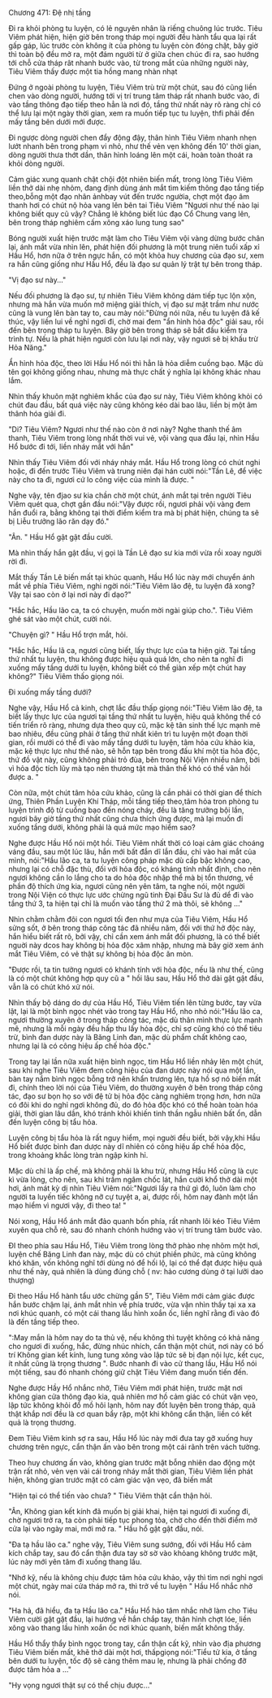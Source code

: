 




Chương 471: Đệ nhị tầng


Đi ra khỏi phòng tu luyện, có lẻ nguyên nhân là riếng chuông lúc trước. Tiêu Viêm phát hiện, hiện giờ bên trong tháp mọi người đều hành tẩu qua lại rất gấp gáp, lúc trước còn không ít của phòng tu luyện còn đóng chặt, bây giờ thì toàn bộ đều mở ra, một đám người từ ở giữa chen chúc đi ra, sao hướng tới chỗ cửa tháp rât nhanh bước vào, từ trong mắt của những người này, Tiêu Viêm thấy được một tia hồng mang nhàn nhạt

Đứng ở ngoài phòng tu luyện, Tiêu Viêm trù trừ một chút, sau đó cũng liền chen vào dòng người, hướng tới vị trí trung tâm tháp rất nhanh bước vào, đi vào tầng thông đạo tiếp theo hẳn là nơi đó, tầng thứ nhất này rõ ràng chỉ có thể lưu lại một ngày thời gian, xem ra muốn tiếp tục tu luyện, thfi phải đến mấy tầng bên dưới mới được.

Đi ngược dòng người chen đẩy động đậy, thân hình Tiêu Viêm nhanh nhẹn lướt nhanh bên trong phạm vi nhỏ, như thế vẻn vẹn không đến 10' thời gian, dòng người thưa thớt dần, thân hình loáng lên một cái, hoàn toàn thoát ra khỏi dòng người.

Cảm giác xung quanh chật chội đột nhiên biến mất, trong lòng Tiêu Viêm liền thở dài nhẹ nhỏm, đang định dùng ánh mắt tìm kiếm thông đạo tầng tiếp theo,bỗng một đạo nhân ảnhbay vút đến trước ngườia, chợt một đạo âm thanh hơi có chút nộ hỏa vang lên bên tai Tiêu Viêm "Ngươi như thế nào lại không biết quy cũ vậy? Chẳng lẽ không biết lúc đạo Cổ Chung vang lên, bên trong tháp nghiêm cấm xông xáo lung tung sao"

Bóng người xuất hiện trước mặt làm cho Tiêu Viêm vội vàng dừng bước chân lại, ánh mắt vừa nhìn lên, phát hiện đối phương là một trung niên tuổi xấp xỉ Hầu Hổ, hơn nữa ở trên ngực hắn, có một khỏa huy chương của đạo sư, xem ra hắn cũng giống như Hầu Hổ, đều là đạo sư quản lý trật tự bên trong tháp.

"Vị đạo sư này..."

Nếu đối phương là đạo sư, tự nhiên Tiêu Viêm không dám tiếp tục lộn xộn, nhưng mà hắn vừa muốn mở miệng giải thích, vị đạo sư mặt trầm như nước cũng là vung lên bàn tay to, cau mày nói:"Đừng nói nữa, nếu tu luyện đã kế thúc, vậy liền lui về nghỉ ngơi đi, chờ mai đem "ẩn hình hỏa độc" giải sau, rồi đến bên trong tháp tu luyện. Bây giờ bên trong tháp sẽ bắt đầu kiểm tra trình tự. Nếu là phát hiện ngươi còn lưu lại nơi này, vậy ngươi sẽ bị khấu trừ Hỏa Năng."

Ẩn hình hỏa độc, theo lời Hầu Hổ nói thì hẳn là hỏa diễm cuồng bạo. Mặc dù tên gọi không giống nhau, nhưng mà thực chất ý nghĩa lại không khác nhau lắm.

Nhìn thấy khuôn mặt nghiêm khắc của đạo sư này, Tiêu Viêm không khỏi có chút đau đầu, bất quá việc này cũng không kéo dài bao lâu, liền bị một âm thânh hóa giải đi.

"Di? Tiêu Viêm? Ngươi như thế nào còn ở nơi này? Nghe thanh thế âm thanh, Tiêu Viêm trong lòng nhất thời vui vẻ, vội vàng qua đầu lại, nhìn Hầu Hổ bước đi tới, liền nháy mắt với hắn"

Nhìn thấy Tiêu Viêm đối với nháy nháy mắt. Hầu Hổ trong lòng có chút nghi hoặc, đi đến trước Tiêu Viêm và trung niên đại hán cười nói:"Tần Lê, để việc này cho ta đi, ngươi cứ lo công việc của mình là được. "

Nghe vậy, tên đjao sư kia chần chờ một chút, ánh mắt tại trên người Tiêu Viêm quét qua, chợt gần đầu nói:"Vậy được rồi, ngươi phải vội vàng đem hắn đuổi ra, bằng không tại thời điểm kiểm tra mà bị phát hiện, chúng ta sẽ bị Liễu trưởng lão răn dạy đó."

"Ân. " Hầu Hổ gật gật đầu cười.

Mà nhìn thấy hắn gật đầu, vị gọi là Tần Lê đạo sư kia mới vừa rồi xoay người rời đi.

Mắt thấy Tần Lê biến mất tại khúc quanh, Hầu Hổ lúc này mới chuyển ánh mắt về phía Tiêu Viêm, nghi ngời nói:"Tiêu Viêm lão đệ, tu luyện đã xong? Vậy tại sao còn ở lại nơi này đi dạo?"

"Hắc hắc, Hầu lão ca, ta có chuyện, muốn mời ngài giúp cho.". Tiêu Viêm ghé sát vào một chút, cười nói.

"Chuyện gì? " Hầu Hổ trợn mắt, hỏi.

"Hắc hắc, Hầu lã ca, ngươi cũng biết, lấy thực lực của ta hiện giờ. Tại tầng thứ nhất tu luyện, thu không được hiệu quả quá lớn, cho nên ta nghĩ đi xuống mấy tầng dưới tu luyện, không biết có thể giàn xếp một chút hay không?" Tiêu Viêm thấo giọng nói.

Đi xuống mấy tầng dưới?

Nghe vậy, Hầu Hổ cả kinh, chợt lắc đầu thấp giọng nói:"Tiêu Viêm lão đệ, ta biết lấy thực lực của ngươi tại tầng thứ nhất tu luyện, hiệu quả không thể có tiến triển rõ ràng, nhưng dựa theo quy cũ, mặc kệ tân sinh thế lực mạnh mẽ bao nhiêu, đều cũng phải ở tầng thứ nhất kiên trì tu luyện một đoạn thời gian, rồi mưới có thể đi vào mấy tầng dưới tu luyện, tâm hỏa cứu khảo kia, mặc kệ thực lực như thế nào, sẽ hỗn tạp bên trong đấu khí một tia hỏa độc, thứ đồ vật này, cũng không phải trỏ đùa, bên trong Nội Viện nhiều năm, bởi vì hỏa độc tích lũy mà tạo nên thương tật mà thân thể khó có thể vãn hồi được a. "

Còn nữa, một chút tâm hỏa cứu khảo, cũng là cần phải có thời gian để thích ứng, Thiên Phần Luyện Khí Tháp, mỗi tầng tiếp theo,tâm hỏa tron phòng tu luyện trình độ từ cuồng bạo đến nóng cháy, đều là tăng trưởng bội lần, ngươi bây giờ tầng thứ nhất cũng chưa thích ứng được, mà lại muốn đi xuống tầng dưới, không phải là quá mức mạo hiểm sao?

Nghe được Hầu Hổ nói một hồi. Tiêu Viêm nhất thời có loại cảm giác choáng váng đầu, sau một lúc lâu, hắn mới bất đắn dĩ lắn đầu, chỉ vào hai mắt của mình, nói:"Hầu lão ca, ta tu luyện công pháp mặc dù cấp bậc không cao, nhưng lại có chỗ đặc thù, đối với hỏa độc, có kháng tính nhất định, cho nên ngươi không cần lo lắng cho ta do hỏa độc nhập thể mà bị tổn thương, về phần độ thích ứng kia, ngươi cũng nên yên tâm, ta nghe nói, một người trong Nội Viện có thực lực ước chừng ngũ tinh Đại Đấu Sư là đủ dể đi vào tầng thứ 3, ta hiện tại chỉ là muốn vào tầng thứ 2 mà thôi, sẽ không …"

Nhìn chằm chằm đôi con ngươi tối đen như mựa của Tiêu Viêm, Hầu Hổ sửng sốt, ở bên trong tháp công tác đã nhiều năm, đối với thứ hở độc này, hắn hiểu biết rất rõ, bởi vậy, chỉ cần xem ánh mắt đối phương, là có thể biết nguời này dcos hay không bị hỏa độc xâm nhập, nhưng mà bây giờ xem ánh mắt Tiêu Viêm, có vẻ thật sự không bị hỏa độc ăn mòn.

"Được rồi, ta tin tưởng ngươi có khánh tính với hỏa độc, nếu là như thế, cũng là có một chút không hợp quy cũ a " hồi lâu sau, Hầu Hổ thở dài gật gật đầu, vẫn là có chút khó xử nói.

Nhìn thấy bộ dáng do dự của Hầu Hổ, Tiêu Viêm tiến lên từng bước, tay vừa lật, lại là một bình ngọc nhét vào trong tay Hầu Hổ, nho nhỏ nói:"Hầu lão ca, ngươi thường xuyên ở trong tháp công tác, mặc dù thân mình thực lực mạnh mẽ, nhưng là mỗi ngày đều hấp thu lấy hỏa độc, chỉ sợ cũng khó có thể tiêu trừ, bình đan dược này là Băng Linh đan, mặc dù phẩm chất không cao, nhưng lại là có công hiệu ấp chế hỏa độc."

Trong tay lại lần nữa xuất hiện bình ngọc, tim Hầu Hổ liền nhảy lên một chút, sau khi nghe Tiêu Viêm đem công hiệu của đan dược này nói qua một lần, bàn tay nắm bình ngọc bỗng trở nên khẩn trương lên, tựa hồ sợ nó biến mất đi, chính theo lời nói của Tiêu Viêm, do thường xuyên ở bên trong tháp công tác, đạo sư bọn họ so với đệ tử bị hỏa độc càng nghiêm trọng hơn, hơn nữa có đôi khi do nghỉ ngơi không đủ, do đó hỏa độc khó có thể hoàn toàn hóa giải, thời gian lâu dần, khó tránh khỏi khiến tinh thần ngẫu nhiên bất ổn, dẫn đến luyện công bị tẩu hỏa.

Luyện công bị tẩu hỏa là rất nguy hiểm, mọi nguời đều biết, bởi vậy,khi Hầu Hổ biết được bình đan dược này dĩ nhiên có công hiệu ấp chế hỏa độc, trong khoảng khắc lòng tràn ngập kinh hỉ.

Mặc dù chỉ là ấp chế, mà không phải là khu trừ, nhưng Hầu Hổ cũng là cực kì vừa lòng, cho nên, sau khi trầm ngâm chốc lát, hắn cười khổ thở dài một hơi, ánh mát kỳ dị nhìn Tiêu Viêm nói:"Ngươi lấy ra thứ gì đó, luôn làm cho người ta luyến tiếc không nỡ cự tuyệt a, ai, được rồi, hôm nay đành một lần mạo hiểm vì ngươi vậy, đi theo ta! "

Nói xong, Hầu Hổ ánh mắt đảo quanh bốn phía, rất nhanh lôi kéo Tiêu Viêm xuyên qua chỗ rẻ, sau đó nhanh chónh hướng vào vị trí trung tâm bước vào.

ĐI theo phía sau Hầu Hổ, Tiêu Viêm trong lòng thở phào nhẹ nhõm một hơi, luyện chế Băng Linh đan này, mặc dù có chút phiền phức, mà cũng không khó khăn, vốn không nghĩ tới dùng nó để hối lộ, lại có thể đạt được hiệu quả như thế này, quả nhiên là dùng đúng chỗ ( nv: hảo cương dùng ở tại lưỡi dao thượng)

Đi theo Hầu Hổ hành tẩu ước chừng gần 5", Tiêu Viêm mới cảm giác được hắn bước chậm lại, ánh mắt nhìn về phía trước, vừa vặn nhìn thấy tại xa xa nơi khúc quanh, có một cái thang lầu hình xoắn ốc, liền nghĩ rằng đi vào đó là đến tầng tiếp theo.

":May mắn là hôm nay do ta thủ vệ, nếu không thì tuyệt không có khả năng cho ngươi đi xuống, hắc, đừng nhúc nhích, cẩn thận một chút, nơi này có bố trí Không gian kết kính, lung tung xông vào lập tức sẽ bị đạn nội lực, kết cục, ít nhất cũng là trọng thương ". Bước nhanh đi vào cử thang lầu, Hầu Hổ nói một tiếng, sau đó nhanh chóng giữ chặt Tiêu Viêm đang muốn tiến đến.

Nghe được Hầy Hổ nhắnc nhở, Tiêu Viêm mới phát hiện, trước mặt nơi không gian cửa thông đạo kia, quả nhiên mơ hồ cảm giác có chút vặn vẹo, lập tức không khỏi đổ mồ hôi lạnh, hôm nay đốt luyện bên trong tháp, quả thật khắp nơi đều là cơ quan bẩy rập, một khi không cẩn thận, liền có kết quả là trọng thương.

Đem Tiêu Viêm kinh sợ ra sau, Hầu Hổ lúc này mới đưa tay gỡ xuống huy chương trên ngực, cẩn thận ấn vào bên trong một cái rãnh trên vách tường.

Theo huy chương ấn vào, không gian trước mặt bỗng nhiên dao động một trận rất nhỏ, vẻn vẹn vài cái trong nháy mắt thời gian, Tiêu Viêm liền phát hiện, không gian trước mặt có cảm giác vặn vẹo, đã biến mất

"Hiện tại có thể tiến vào chưa? " Tiêu Viêm thật cẩn thận hỏi.

"Ân, Không gian kết kính đã muốn bị giải khai, hiện tại ngươi đi xuống đi, chờ ngươi trở ra, ta còn phải tiếp tục phong tỏa, chờ cho đến thời điểm mở cửa lại vào ngày mai, mới mở ra. " Hầu hổ gật gật đầu, nói.

"Đa tạ hầu lão ca." nghe vậy, Tiêu Viêm sung sướng, đối với Hầu Hổ cảm kích chắp tay, sau đó cẩn thận đưa tay sờ sờ vào khỏang không trước mặt, lúc này mới yên tâm đi xuống thang lầu.

"Nhớ kỹ, nếu là không chịu được tâm hỏa cứu khảo, vậy thì tìm nơi nghỉ ngơi một chút, ngày mai cửa tháp mở ra, thì trở về tu luyện " Hầu Hổ nhắc nhở nói.

"Ha hả, đã hiểu, đa tạ Hầu lão ca." Hầu Hổ hảo tâm nhắc nhở làm cho Tiêu Viêm cười gật gật đầu, lại hướng về hắn chắp tay, thân hình chợt lóe, liền xông vào thang lầu hình xoắn ốc nơi khúc quanh, biến mất không thấy.

Hầu Hổ thẩy thẩy bình ngọc trong tay, cẩn thận cất kỹ, nhìn vào địa phương Tiêu Viêm biến mất, khẽ thở dài một hơi, thấpgiọng nói:"Tiểu tử kia, ở tầng bên dưới tu luyện, tốc độ sẽ càng thêm mau lẹ, nhưng là phải chống đỡ được tâm hỏa a …"

"Hy vọng ngươi thật sự có thể chịu được..."




